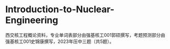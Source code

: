 # Introduction-to-Nuclear-Engineering
西交核工程概论资料，专业单词表部分由强基核工001郭硕撰写，考题预测部分由强基核工001史锦康撰写，2023年压中三题（共5题）。
